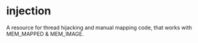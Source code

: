 # injection
 A resource for thread hijacking and manual mapping code, that works with MEM_MAPPED & MEM_IMAGE.
